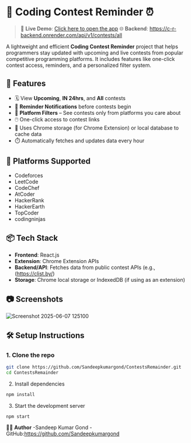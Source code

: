 # 🧠 Coding Contest Reminder ⏰

> 🔗 **Live Demo**: [Click here to open the app](https://coding-remainder.vercel.app/)
> 🌐 **Backend**: https://c-r-backend.onrender.com/api/v1/contests/all


A lightweight and efficient **Coding Contest Reminder** project that helps programmers stay updated with upcoming and live contests from popular competitive programming platforms. It includes features like one-click contest access, reminders, and a personalized filter system.

## 🚀 Features

- 🗓️ View **Upcoming**, **IN 24hrs**, and **All** contests
- 🔔 **Reminder Notifications** before contests begin
- 📌 **Platform Filters** – See contests only from platforms you care about
- 🖱️ One-click access to contest links
- 💾 Uses Chrome storage (for Chrome Extension) or local database to cache data
- ⏱️ Automatically fetches and updates data every hour

## 🧩 Platforms Supported

- Codeforces
- LeetCode
- CodeChef
- AtCoder
- HackerRank
- HackerEarth
- TopCoder
- codingninjas

## 📦 Tech Stack

- **Frontend**: React.js
- **Extension**: Chrome Extension APIs
- **Backend/API**: Fetches data from public contest APIs (e.g., (https://clist.by/)
- **Storage**: Chrome local storage or IndexedDB (if using as an extension)

## 📷 Screenshots

![Screenshot 2025-06-07 125100](https://github.com/user-attachments/assets/1c6d5ace-f450-4dac-8bbc-16a72b1aec8f)

## 🛠️ Setup Instructions

### 1. Clone the repo
```bash
git clone https://github.com/Sandeepkumargond/ContestsRemainder.git
cd ContestsRemainder
```
2. Install dependencies
```bash
npm install
```
3. Start the development server
```bash
npm start
```
🧑‍💻 **Author**
-Sandeep Kumar Gond
-GitHub:https://github.com/Sandeepkumargond

